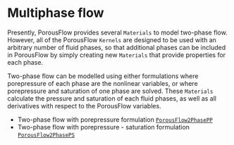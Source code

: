 # Multiphase flow

Presently, PorousFlow provides several `Materials` to model two-phase flow. However,
all of the PorousFlow `Kernels` are designed to be used with an arbitrary number of
fluid phases, so that additional phases can be included in PorousFlow by simply creating
new `Materials` that provide properties for each phase.

Two-phase flow can be modelled using either formulations where porepressure of
each phase are the nonlinear variables, or where porepressure and saturation of
one phase are solved. These `Materials` calculate the pressure and saturation of each
fluid phases, as well as all derivatives with respect to the PorousFlow variables.

- Two-phase flow with porepressure formulation [`PorousFlow2PhasePP`](/porous_flow/PorousFlow2PhasePP.md)
- Two-phase flow with porepressure - saturation formulation [`PorousFlow2PhasePS`](/porous_flow/PorousFlow2PhasePS.md)
